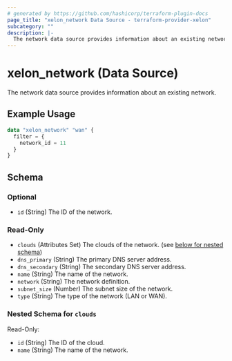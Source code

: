 ```yaml
---
# generated by https://github.com/hashicorp/terraform-plugin-docs
page_title: "xelon_network Data Source - terraform-provider-xelon"
subcategory: ""
description: |-
  The network data source provides information about an existing network.
---
```


# xelon_network (Data Source)

The network data source provides information about an existing network.

## Example Usage

```terraform
data "xelon_network" "wan" {
  filter = {
    network_id = 11
  }
}
```

<!-- schema generated by tfplugindocs -->
## Schema

### Optional

- `id` (String) The ID of the network.

### Read-Only

- `clouds` (Attributes Set) The clouds of the network. (see [below for nested schema](#nestedatt--clouds))
- `dns_primary` (String) The primary DNS server address.
- `dns_secondary` (String) The secondary DNS server address.
- `name` (String) The name of the network.
- `network` (String) The network definition.
- `subnet_size` (Number) The subnet size of the network.
- `type` (String) The type of the network (LAN or WAN).

<a id="nestedatt--clouds"></a>
### Nested Schema for `clouds`

Read-Only:

- `id` (String) The ID of the cloud.
- `name` (String) The name of the network.
